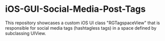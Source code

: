 # iOS-GUI-Social-Media-Post-Tags

This repository showcases a custom iOS UI class "RGTagspaceView" that is responsible for social media tags (hashtagless tags) in a space defined by subclassing UIView.
